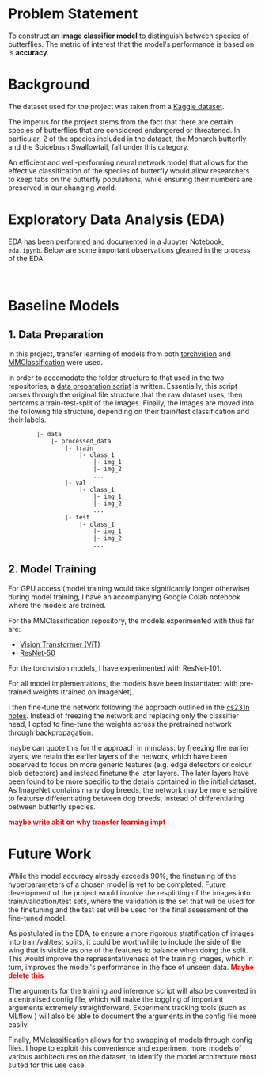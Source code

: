 # Problem Statement
To construct an **image classifier model** to distinguish between species of butterflies. The metric of interest that the model's performance is based on is **accuracy**. 

# Background
The dataset used for the project was taken from a [Kaggle dataset](https://www.kaggle.com/competitions/yum-or-yuck-butterfly-mimics-2022/overview). 

The impetus for the project stems from the fact that there are certain species of butterflies that are considered endangered or threatened. In particular, 2 of the species included in the dataset, the Monarch butterfly and the Spicebush Swallowtail, fall under this category. 

An efficient and well-performing neural network model that allows for the effective classification of the species of butterfly would allow researchers to keep tabs on the butterfly populations, while ensuring their numbers are preserved in our changing world. 

# Exploratory Data Analysis (EDA)
EDA has been performed and documented in a Jupyter Notebook, `eda.ipynb`. Below are some important observations gleaned in the process of the EDA:

<br>

# Baseline Models

## 1. Data Preparation
In this project, transfer learning of models from both [torchvision](https://pytorch.org/vision/main/models/resnet.html) and [MMClassification](https://github.com/open-mmlab/mmclassification) were used. 

In order to accomodate the folder structure to that used in the two repositories, a [data preparation script](src/data_prep.py) is written. Essentially, this script parses through the original file structure that the raw dataset uses, then performs a train-test-split of the images. Finally, the images are moved into the following file structure, depending on their train/test classification and their labels.
```
        |- data
            |- processed_data
                |- train
                    |- class_1
                        |- img_1
                        |- img_2
                        ...
                |- val
                    |- class_1
                        |- img_1
                        |- img_2
                        ...
                |- test
                    |- class_1
                        |- img_1
                        |- img_2
                        ...
```

## 2. Model Training
For GPU access (model training would take significantly longer otherwise) during model training, I have an accompanying Google Colab notebook where the models are trained. 

For the MMClassification repository, the models experimented with thus far are: 
- [Vision Transformer (ViT)](https://arxiv.org/pdf/2010.11929.pdf)
- [ResNet-50](https://openaccess.thecvf.com/content_cvpr_2016/html/He_Deep_Residual_Learning_CVPR_2016_paper.html)

For the torchvision models, I have experimented with ResNet-101. 



For all model implementations, the models have been instantiated with pre-trained weights (trained on ImageNet). 

I then fine-tune the network following the approach outlined in the [cs231n notes](https://cs231n.github.io/transfer-learning/). Instead of freezing the network and replacing only the classifier head, I opted to fine-tune the weights across the pretrained network through backpropagation. 

maybe can quote this for the approach in mmclass: by freezing the earlier layers, we retain the earlier layers of the network, which have been observed to focus on more generic features (e.g. edge detectors or colour blob detectors) and instead finetune the later layers. The later layers have been found to be more specific to the details contained in the initial dataset. As ImageNet contains many dog breeds, the network may be more sensitive to featurse differentiating between dog breeds, instead of differentiating between butterfly species.




<font color='red'> **maybe write abit on why transfer learning impt** </font>

# Future Work
While the model accuracy already exceeds 90%, the finetuning of the hyperparameters of a chosen model is yet to be completed. Future development of the project would involve the resplitting of the images into train/validation/test sets, where the validation is the set that will be used for the finetuning and the test set will be used for the final assessment of the fine-tuned model. 

As postulated in the EDA, to ensure a more rigorous stratification of images into train/val/test splits, it could be worthwhile to include the side of the wing that is visible as one of the features to balance when doing the split. This would improve the representativeness of the training images, which in turn, improves the model's performance in the face of unseen data. <font color= "red"> **Maybe delete this** </font>

The arguments for the training and inference script will also be converted in a centralised config file, which will make the toggling of important arguments extremely straightforward. Experiment tracking tools (such as MLflow ) will also be able to document the arguments in the config file more easily.

Finally, MMclassification allows for the swapping of models through config files. I hope to exploit this convenience and experiment more models of various architectures on the dataset, to identify the model architecture most suited for this use case. 